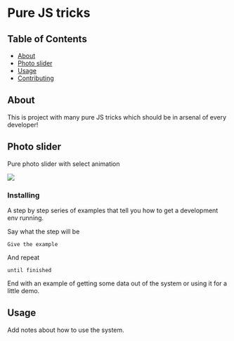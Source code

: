 # Pure JS tricks

## Table of Contents

- [About](#about)
- [Photo slider](#photoslider)
- [Usage](#usage)
- [Contributing](../CONTRIBUTING.md)

## About <a name = "about"></a>

This is project with many pure JS tricks which should be in arsenal of every developer!

## Photo slider <a name = "photoslider"></a>

Pure photo slider with select animation

<img src="./photo-slider-js/gif/ezgif.com-gif-maker.gif">

### Installing

A step by step series of examples that tell you how to get a development env running.

Say what the step will be

```
Give the example
```

And repeat

```
until finished
```

End with an example of getting some data out of the system or using it for a little demo.

## Usage <a name = "usage"></a>

Add notes about how to use the system.

